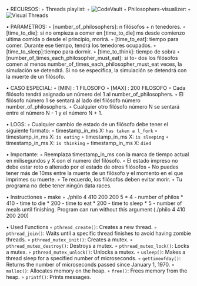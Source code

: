 
• RECURSOS:
◦ Threads playlist: 
◦ ![CodeVault](https://www.youtube.com/watch?v=d9s_d28yJq0&list=PLfqABt5AS4FmuQf70psXrsMLEDQXNkLq2)
◦ Philosophers-visualizer:
◦ ![Visual Threads](https://nafuka11.github.io/philosophers-visualizer/)

• PARAMETROS:
◦ [number_of_philosophers]: n filósofos + n tenedores.
◦ [time_to_die]: si no empieza a comer en [time_to_die] ms
desde comienzo ultima comida o desde el principio, morirá.
◦ [time_to_eat]: tiempo para comer. Durante ese tiempo,
tendrá los tenedores ocupados.
◦ [time_to_sleep]:tiempo para dormir.
◦ [time_to_think]: tiempo de sobra
◦ [number_of_times_each_philosopher_must_eat]: si to-
dos los filósofos comen al menos number_of_times_each_philosopher_must_eat
veces, la simulación se detendrá. Si no se especifica, la simulación se detendrá
con la muerte de un filósofo.

• CASO ESPECIAL: 
◦ [MIN] :	1 FILOSOFO
◦ [MAX]	: 200 FILOSOFO
◦ Cada filósofo tendrá asignado un número del 1 al number_of_philosophers.
◦ El filósofo número 1 se sentará al lado del filósofo número number_of_philosophers.
◦ Cualquier otro filósofo número N se sentará entre el número N - 1 y el número N + 1.

• LOGS:
◦ Cualquier cambio de estado de un filósofo debe tener el siguiente formato:
◦ timestamp_in_ms X:  `has taken a l_fork`
◦ timestamp_in_ms X:  `is eating`
◦ timestamp_in_ms X:  `is sleeping`
◦ timestamp_in_ms X:  `is thinking`
◦ timestamp_in_ms X:  `died`

• Importante:
◦ Reemplaza timestamp_in_ms con la marca de tiempo actual en milisegundos
    y X con el numero del filósofo.
◦ El estado impreso no debe estar roto o alterado por el estado de otros filósofos
◦ No puedes tener más de 10ms entre la muerte de un filósofo y el momento en el que
    imprimes su muerte.
◦ Te recuerdo, los filósofos deben evitar morir.
◦ Tu programa no debe tener ningún data races.

• Instructiones
◦ make
◦ ./philo 4 410 200 200 5 
	* 4 - number of philos
	* 410 - time to die
	* 200 - time to eat
	* 200 - time to sleep
	* 5 - number of meals until finishing. Program can run without this argument (./philo 4 410 200 200)

• Used Functions
◦ `pthread_create()`: Creates a new thread.
◦ `pthread_join()`: Waits until a specific thread finishes to avoid having zombie threads.
◦ `pthread_mutex_init()`: Creates a mutex.
◦ `pthread_mutex_destroy()`: Destroys a mutex.
◦ `pthread_mutex_lock()`: Locks a mutex.
◦ `pthread_mutex_unlock()`: Unlocks a mutex.
◦ `usleep()`: Makes a thread sleep for a specified number of microseconds.
◦ `gettimeofday()`: Returns the number of microseconds passed since January 1, 1970.
◦ `malloc()`: Allocates memory on the heap.
◦ `free()`: Frees memory from the heap.
◦ `printf()`: Prints messages.
